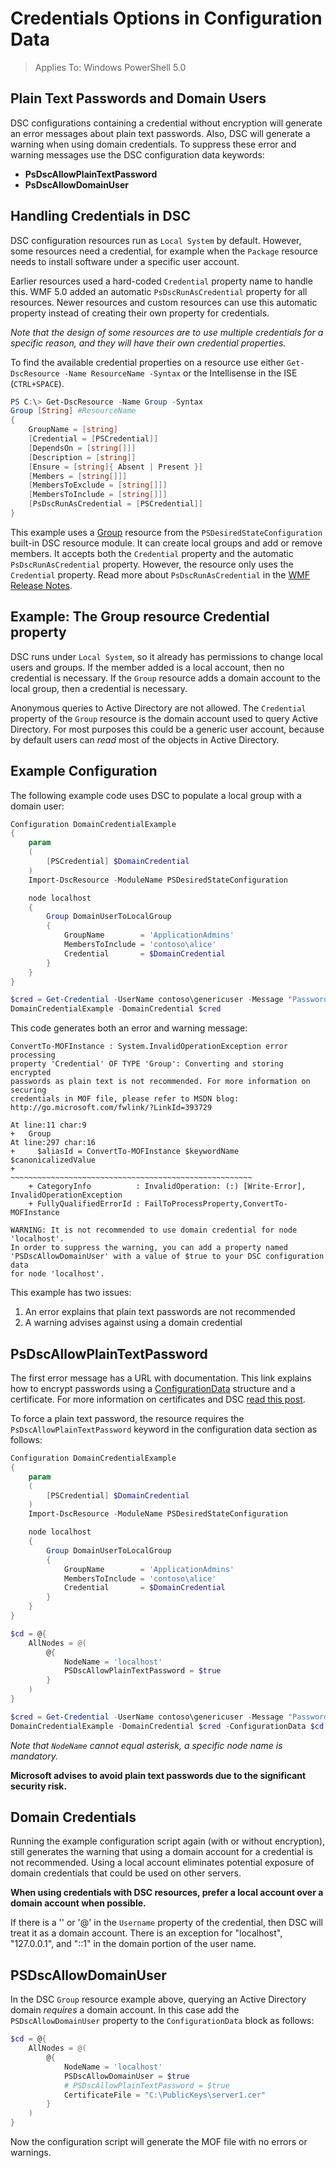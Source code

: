 # Credentials Options in Configuration Data
>Applies To: Windows PowerShell 5.0

## Plain Text Passwords and Domain Users

DSC configurations containing a credential without encryption will generate an error messages about plain text passwords.
Also, DSC will generate a warning when using domain credentials.
To suppress these error and warning messages use the DSC configuration data keywords:
* **PsDscAllowPlainTextPassword**
* **PsDscAllowDomainUser**

## Handling Credentials in DSC

DSC configuration resources run as `Local System` by default.
However, some resources need a credential, for example when the `Package` resource needs to install software under a specific user account.

Earlier resources used a hard-coded `Credential` property name to handle this.
WMF 5.0 added an automatic `PsDscRunAsCredential` property for all resources.
Newer resources and custom resources can use this automatic property instead of creating their own property for credentials.

*Note that the design of some resources are to use multiple credentials for a specific reason, and they will have their own credential properties.*

To find the available credential properties on a resource use either `Get-DscResource -Name ResourceName -Syntax` or the Intellisense in the ISE (`CTRL+SPACE`).

```PowerShell
PS C:\> Get-DscResource -Name Group -Syntax
Group [String] #ResourceName
{
    GroupName = [string]
    [Credential = [PSCredential]]
    [DependsOn = [string[]]]
    [Description = [string]]
    [Ensure = [string]{ Absent | Present }]
    [Members = [string[]]]
    [MembersToExclude = [string[]]]
    [MembersToInclude = [string[]]]
    [PsDscRunAsCredential = [PSCredential]]
}
```

This example uses a [Group](https://msdn.microsoft.com/en-us/powershell/dsc/groupresource) resource from the `PSDesiredStateConfiguration` built-in DSC resource module.
It can create local groups and add or remove members.
It accepts both the `Credential` property and the automatic `PsDscRunAsCredential` property.
However, the resource only uses the `Credential` property.
Read more about `PsDscRunAsCredential` in the [WMF Release Notes](https://msdn.microsoft.com/en-us/powershell/wmf/dsc_runas).

## Example: The Group resource Credential property

DSC runs under `Local System`, so it already has permissions to change local users and groups.
If the member added is a local account, then no credential is necessary.
If the `Group` resource adds a domain account to the local group, then a credential is necessary.

Anonymous queries to Active Directory are not allowed.
The `Credential` property of the `Group` resource is the domain account used to query Active Directory.
For most purposes this could be a generic user account, because by default users can *read* most of the objects in Active Directory.

## Example Configuration

The following example code uses DSC to populate a local group with a domain user:

```PowerShell
Configuration DomainCredentialExample
{
    param
    (
        [PSCredential] $DomainCredential
    )
    Import-DscResource -ModuleName PSDesiredStateConfiguration

    node localhost
    {
        Group DomainUserToLocalGroup
        {
            GroupName        = 'ApplicationAdmins'
            MembersToInclude = 'contoso\alice'
            Credential       = $DomainCredential
        }
    }
}

$cred = Get-Credential -UserName contoso\genericuser -Message "Password please"
DomainCredentialExample -DomainCredential $cred
```

This code generates both an error and warning message:

```
ConvertTo-MOFInstance : System.InvalidOperationException error processing
property 'Credential' OF TYPE 'Group': Converting and storing encrypted
passwords as plain text is not recommended. For more information on securing
credentials in MOF file, please refer to MSDN blog:
http://go.microsoft.com/fwlink/?LinkId=393729

At line:11 char:9
+   Group
At line:297 char:16
+     $aliasId = ConvertTo-MOFInstance $keywordName $canonicalizedValue
+                ~~~~~~~~~~~~~~~~~~~~~~~~~~~~~~~~~~~~~~~~~~~~~~~~~~~~~~
    + CategoryInfo          : InvalidOperation: (:) [Write-Error], InvalidOperationException
    + FullyQualifiedErrorId : FailToProcessProperty,ConvertTo-MOFInstance

WARNING: It is not recommended to use domain credential for node 'localhost'.
In order to suppress the warning, you can add a property named
'PSDscAllowDomainUser' with a value of $true to your DSC configuration data
for node 'localhost'.
```

This example has two issues:
1.  An error explains that plain text passwords are not recommended
2.  A warning advises against using a domain credential

## PsDscAllowPlainTextPassword

The first error message has a URL with documentation.
This link explains how to encrypt passwords using a [ConfigurationData](https://msdn.microsoft.com/en-us/powershell/dsc/configdata) structure and a certificate.
For more information on certificates and DSC [read this post](http://aka.ms/certs4dsc).

To force a plain text password, the resource requires the `PsDscAllowPlainTextPassword` keyword in the configuration data section as follows:

```PowerShell
Configuration DomainCredentialExample
{
    param
    (
        [PSCredential] $DomainCredential
    )
    Import-DscResource -ModuleName PSDesiredStateConfiguration

    node localhost
    {
        Group DomainUserToLocalGroup
        {
            GroupName        = 'ApplicationAdmins'
            MembersToInclude = 'contoso\alice'
            Credential       = $DomainCredential
        }
    }
}

$cd = @{
    AllNodes = @(
        @{
            NodeName = 'localhost'
            PSDscAllowPlainTextPassword = $true
        }
    )
}

$cred = Get-Credential -UserName contoso\genericuser -Message "Password please"
DomainCredentialExample -DomainCredential $cred -ConfigurationData $cd
```

*Note that `NodeName` cannot equal asterisk, a specific node name is mandatory.*

**Microsoft advises to avoid plain text passwords due to the significant security risk.**

## Domain Credentials

Running the example configuration script again (with or without encryption), still generates the warning that using a domain account for a credential is not recommended.
Using a local account eliminates potential exposure of domain credentials that could be used on other servers.

**When using credentials with DSC resources, prefer a local account over a domain account when possible.**

If there is a '\' or '@' in the `Username` property of the credential, then DSC will treat it as a domain account.
There is an exception for "localhost", "127.0.0.1", and "::1" in the domain portion of the user name.

## PSDscAllowDomainUser

In the DSC `Group` resource example above, querying an Active Directory domain *requires* a domain account.
In this case add the `PSDscAllowDomainUser` property to the `ConfigurationData` block as follows:

```PowerShell
$cd = @{
    AllNodes = @(
        @{
            NodeName = 'localhost'
            PSDscAllowDomainUser = $true
            # PSDscAllowPlainTextPassword = $true
            CertificateFile = "C:\PublicKeys\server1.cer"
        }
    )
}
```

Now the configuration script will generate the MOF file with no errors or warnings.
